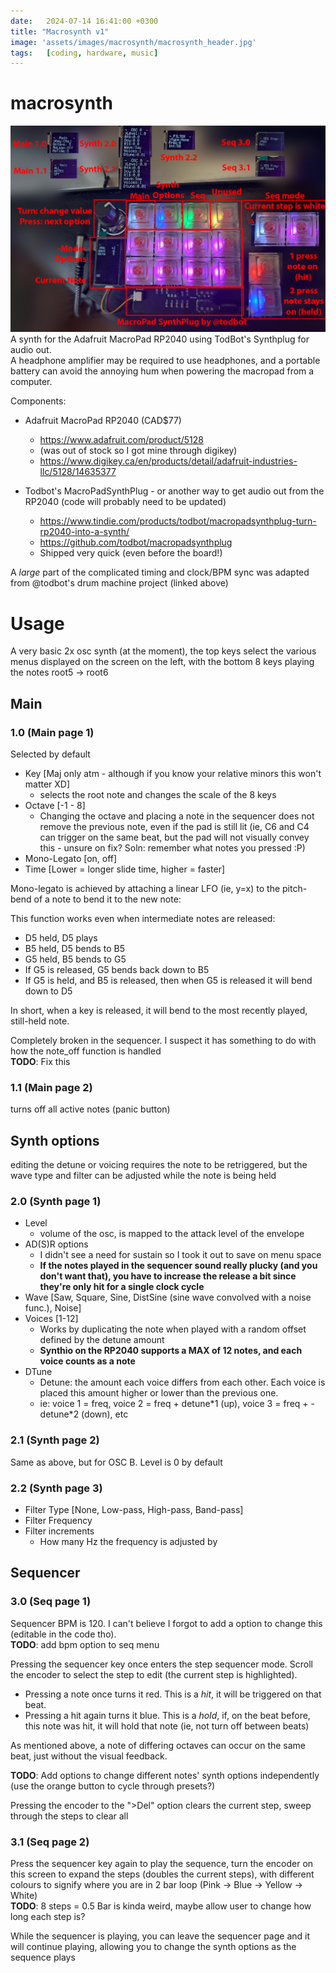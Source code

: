 ```yaml
---
date:   2024-07-14 16:41:00 +0300
title: "Macrosynth v1"
image: 'assets/images/macrosynth/macrosynth_header.jpg'
tags:   [coding, hardware, music]
---
```

# macrosynth
![overview of the macrosynth](assets/images/macrosynth/mainoverview.jpg)  
A synth for the Adafruit MacroPad RP2040 using TodBot's Synthplug for audio out.  
A headphone amplifier may be required to use headphones, and a portable battery can avoid the annoying hum when powering the macropad from a computer.

Components:
 - Adafruit MacroPad RP2040 (CAD$77)
   - https://www.adafruit.com/product/5128
   - (was out of stock so I got mine through digikey)
   - https://www.digikey.ca/en/products/detail/adafruit-industries-llc/5128/14635377
 - Todbot's MacroPadSynthPlug - or another way to get audio out from the RP2040 (code will probably need to be updated)  
 
   - https://www.tindie.com/products/todbot/macropadsynthplug-turn-rp2040-into-a-synth/
   - https://github.com/todbot/macropadsynthplug
   - Shipped very quick (even before the board!)
   
A *large* part of the complicated timing and clock/BPM sync was adapted from @todbot's drum machine project (linked above)



# Usage

A very basic 2x osc synth (at the moment), the top keys select the various menus displayed on the screen on the left, with the bottom 8 keys playing the notes root5 -> root6

## Main
### 1.0 (Main page 1)
Selected by default
 - Key [Maj only atm - although if you know your relative minors this won't matter XD]
   - selects the root note and changes the scale of the 8 keys
 - Octave [-1 - 8]
   - Changing the octave and placing a note in the sequencer does not remove the previous note, even if the pad is still lit (ie, C6 and C4 can trigger on the same beat, but the pad will not visually convey this - unsure on fix? Soln: remember what notes you pressed :P)
 - Mono-Legato [on, off]
 - Time [Lower = longer slide time, higher = faster]


Mono-legato is achieved by attaching a linear LFO (ie, y=x) to the pitch-bend of a note to bend it to the new note:

This function works even when intermediate notes are released:
 - D5 held, D5 plays
 - B5 held, D5 bends to B5
 - G5 held, B5 bends to G5
  - If G5 is released, G5 bends back down to B5
  - If G5 is held, and B5 is released, then when G5 is released it will bend down to D5

In short, when a key is released, it will bend to the most recently played, still-held note.

Completely broken in the sequencer. I suspect it has something to do with how the note_off function is handled  
**TODO**: Fix this 

### 1.1 (Main page 2)
turns off all active notes (panic button)

## Synth options
editing the detune or voicing requires the note to be retriggered, but the wave type and filter can be adjusted while the note is being held
### 2.0 (Synth page 1)
 - Level
   - volume of the osc, is mapped to the attack level of the envelope
 - AD(S)R options
   - I didn't see a need for sustain so I took it out to save on menu space
   - **If the notes played in the sequencer sound really plucky (and you don't want that), you have to increase the release a bit since they're only hit for a single clock cycle**
 - Wave [Saw, Square, Sine, DistSine (sine wave convolved with a noise func.), Noise]
 - Voices [1-12]
   - Works by duplicating the note when played with a random offset defined by the detune amount
   - **Synthio on the RP2040 supports a MAX of 12 notes, and each voice counts as a note**
 - DTune
   - Detune: the amount each voice differs from each other. Each voice is placed this amount higher or lower than the previous one.
   - ie: voice 1 = freq, voice 2 = freq + detune\*1 (up), voice 3 = freq + -detune\*2 (down), etc

### 2.1 (Synth page 2)
Same as above, but for OSC B. Level is 0 by default

### 2.2 (Synth page 3)
 - Filter Type [None, Low-pass, High-pass, Band-pass]
 - Filter Frequency
 - Filter increments
   - How many Hz the frequency is adjusted by


## Sequencer
### 3.0 (Seq page 1)
Sequencer BPM is 120. I can't believe I forgot to add a option to change this (editable in the code tho).  
**TODO**: add bpm option to seq menu

Pressing the sequencer key once enters the step sequencer mode. Scroll the encoder to select the step to edit (the current step is highlighted).  
 - Pressing a note once turns it red. This is a *hit*, it will be triggered on that beat.  
 - Pressing a hit again turns it blue. This is a *hold*, if, on the beat before, this note was hit, it will hold that note (ie, not turn off between beats)

As mentioned above, a note of differing octaves can occur on the same beat, just without the visual feedback.  

**TODO**: Add options to change different notes' synth options independently (use the orange button to cycle through presets?)

Pressing the encoder to the ">Del" option clears the current step, sweep through the steps to clear all

### 3.1 (Seq page 2)
Press the sequencer key again to play the sequence, turn the encoder on this screen to expand the steps (doubles the current steps), with different colours to signify where you are in 2 bar loop (Pink -> Blue -> Yellow -> White)   
**TODO**: 8 steps = 0.5 Bar is kinda weird, maybe allow user to change how long each step is?

While the sequencer is playing, you can leave the sequencer page and it will continue playing, allowing you to change the synth options as the sequence plays

